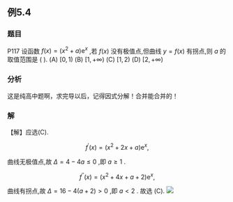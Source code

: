 ## 例5.4
### 题目
P117 设函数 $f( x) = ( {{x}^{2} + a}) {\mathrm{e}}^{x}$ ,若 $f( x)$ 没有极值点,但曲线 $y = f( x)$ 有拐点,则 $a$ 的取值范围是 ( ).
(A) $\lbrack 0,1)$ 
(B) $\lbrack 1, + \infty )$ 
(C) $\lbrack 1,2)$ 
(D) $\lbrack 2, + \infty )$
### 分析
这是纯高中题啊，求完导以后，记得因式分解！合并能合并的！
### 解
【解】应选(C).

$$
{f}^{\prime }( x) = ( {{x}^{2} + {2x} + a}) {\mathrm{e}}^{x},
$$

曲线无极值点,故 $\Delta = 4 - {4a} \leq 0$ ,即 $a \geq 1$ .

$$
{f}^{\prime \prime }( x) = ( {{x}^{2} + {4x} + a + 2}) {\mathrm{e}}^{x},
$$

曲线有拐点,故 $\Delta = {16} - 4( {a + 2}) > 0$ ,即 $a < 2$ . 故选 (C).
![](https://img.hwenyi.tech/202410060036335.webp)
